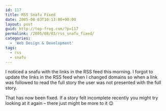 ```yaml
---
id: 117
title: RSS Snafu Fixed
date: 2005-08-03T10:13:00+00:00
layout: post
guid: http://top-frog.com/?p=117
permalink: /2005/08/03/rss_snafu_fixed/
categories:
  - 'Web Design & Development'
tags:
  - rss
  - snafu
---
```

I noticed a snafu with the links in the RSS feed this morning. I forgot to update the links in the RSS feed when I changed domains so when a link was followed to read the full story the user was not presented with the full story.

That has now been fixed. If a story felt incomplete recently you might try looking at it again – there just might be more to it 😉